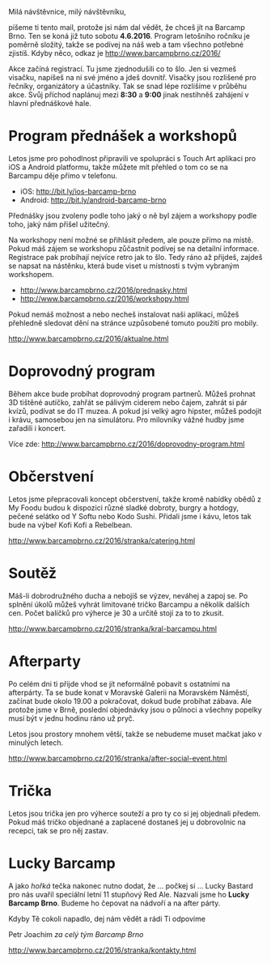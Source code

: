 Milá návštěvnice, milý návštěvníku,

píšeme ti tento mail, protože jsi nám dal vědět, že chceš jít na Barcamp Brno. Ten se koná již tuto sobotu __4.6.2016__. Program letošního ročníku je poměrně složitý, takže se podívej na náš web a tam všechno potřebné zjistíš. Kdyby něco, odkaz je <http://www.barcampbrno.cz/2016/>

Akce začíná registrací. Tu jsme zjednodušili co to šlo. Jen si vezmeš visačku, napíšeš na ni své jméno a jdeš dovnitř. Visačky jsou rozlišené pro řečníky, organizátory a účastníky. Tak se snad lépe rozlišíme v průběhu akce. Svůj příchod naplánuj mezi __8:30__ a __9:00__ jinak nestihněš zahájení v hlavní přednáškové hale.

Program přednášek a workshopů
=============================
Letos jsme pro pohodlnost připravili ve spolupráci s Touch Art aplikaci pro iOS a Android platformu, takže můžete mít přehled o tom co se na Barcampu děje přímo v telefonu.

 - iOS: <http://bit.ly/ios-barcamp-brno>
 - Android: <http://bit.ly/android-barcamp-brno>

Přednášky jsou zvoleny podle toho jaký o ně byl zájem a workshopy podle toho, jaký nám přišel užitečný.

Na workshopy není možné se přihlásit předem, ale pouze přímo na místě. Pokud máš zájem se workshopu zůčastnit podívej se na detailní informace. Registrace pak probíhají nejvíce retro jak to šlo. Tedy ráno až přijdeš, zajdeš se napsat na nástěnku, která bude viset u místnosti s tvým vybraným workshopem.

 - <http://www.barcampbrno.cz/2016/prednasky.html>
 - <http://www.barcampbrno.cz/2016/workshopy.html>

Pokud nemáš možnost a nebo necheš instalovat naši aplikaci, můžeš přehledně sledovat dění na stránce uzpůsobené tomuto použití pro mobily.

<http://www.barcampbrno.cz/2016/aktualne.html>

Doprovodný program
======================
Během akce bude probíhat doprovodný program partnerů. Můžeš prohnat 3D tištěné autíčko, zahřát se pálivým ciderem nebo čajem, zahrát si pár kvízů, podívat se do IT muzea. A pokud jsi velký agro hipster, můžeš podojit i krávu, samosebou jen na simulátoru. Pro milovníky vážné hudby jsme zařadili i koncert.

Více zde: <http://www.barcampbrno.cz/2016/doprovodny-program.html>

Občerstvení
===========
Letos jsme přepracovali koncept občerstvení, takže kromě nabídky obědů z My Foodu budou k dispozici různé sladké dobroty, burgry a hotdogy, pečené selátko od Y Softu nebo Kodo Sushi. Přidali jsme i kávu, letos tak bude na výbeř Kofi Kofi a Rebelbean.

<http://www.barcampbrno.cz/2016/stranka/catering.html>

Soutěž 
=======
Máš-li dobrodružného ducha a nebojíš se výzev, neváhej a zapoj se. Po splnění úkolů můžeš vyhrát limitované tričko Barcampu a několik dalších cen. Počet balíčků pro výherce je 30 a určitě stojí za to to zkusit.

<http://www.barcampbrno.cz/2016/stranka/kral-barcampu.html>

Afterparty
==========
Po celém dni ti přijde vhod se jít neformálně pobavit s ostatními na afterpárty. Ta se bude konat v Moravské Galerii na Moravském Náměstí, začínat bude okolo 19.00 a pokračovat, dokud bude probíhat zábava. Ale protože jsme v Brně, poslední objednávky jsou o půlnoci a všechny popelky musí být v jednu hodinu ráno už pryč.

Letos jsou prostory mnohem větší, takže se nebudeme muset mačkat jako v minulých letech.

<http://www.barcampbrno.cz/2016/stranka/after-social-event.html>

Trička
======
Letos jsou trička jen pro výherce souteží a pro ty co si jej objednali předem. Pokud máš tričko objednané a zaplacené dostaneš jej u dobrovolnic na recepci, tak se pro něj zastav.

Lucky Barcamp
=============
A jako _hořká_ tečka nakonec nutno dodat, že ... počkej si ... Lucky Bastard pro nás uvařil speciální letní 11 stupňový Red Ale. Nazvali jsme ho __Lucky Barcamp Brno__. Budeme ho čepovat na nádvoří a na after párty.



Kdyby Tě cokoli napadlo, dej nám vědět a rádi Ti odpovíme

Petr Joachim _za celý tým Barcamp Brno_

<http://www.barcampbrno.cz/2016/stranka/kontakty.html>
